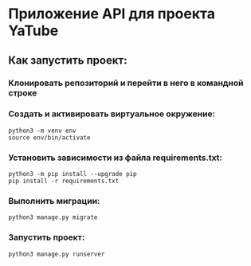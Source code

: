 # Приложение API для проекта YaTube

## Как запустить проект:
### Клонировать репозиторий и перейти в него в командной строке

### Cоздать и активировать виртуальное окружение:
```
python3 -m venv env
source env/bin/activate
```

### Установить зависимости из файла requirements.txt:
```
python3 -m pip install --upgrade pip
pip install -r requirements.txt
```

### Выполнить миграции:
```
python3 manage.py migrate
```

### Запустить проект:
```
python3 manage.py runserver
```
